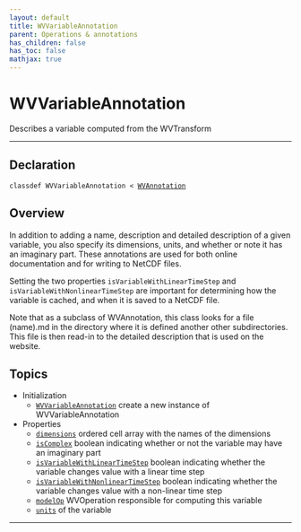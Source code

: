 ```yaml
---
layout: default
title: WVVariableAnnotation
parent: Operations & annotations
has_children: false
has_toc: false
mathjax: true
---
```


#  WVVariableAnnotation

Describes a variable computed from the WVTransform


---

## Declaration

<div class="language-matlab highlighter-rouge"><div class="highlight"><pre class="highlight"><code>classdef WVVariableAnnotation < <a href="/classes/wvannotation/" title="WVAnnotation">WVAnnotation</a></code></pre></div></div>

## Overview
  
  In addition to adding a name, description and detailed description of
  a given variable, you also specify its dimensions, units, and whether
  or note it has an imaginary part. These annotations are used for both
  online documentation and for writing to NetCDF files.
 
  Setting the two properties `isVariableWithLinearTimeStep` and
  `isVariableWithNonlinearTimeStep` are important for determining
  how the variable is cached, and when it is saved to a NetCDF file.
 
  Note that as a subclass of WVAnnotation, this class looks for
  a file (name).md in the directory where it is defined another other
  subdirectories. This file is then read-in to the detailed description
  that is used on the website.
 
  


## Topics
+ Initialization
  + [`WVVariableAnnotation`](/classes/wvvariableannotation/wvvariableannotation.html) create a new instance of WVVariableAnnotation
+ Properties
  + [`dimensions`](/classes/wvvariableannotation/dimensions.html) ordered cell array with the names of the dimensions
  + [`isComplex`](/classes/wvvariableannotation/iscomplex.html) boolean indicating whether or not the variable may have an imaginary part
  + [`isVariableWithLinearTimeStep`](/classes/wvvariableannotation/isvariablewithlineartimestep.html) boolean indicating whether the variable changes value with a linear time step
  + [`isVariableWithNonlinearTimeStep`](/classes/wvvariableannotation/isvariablewithnonlineartimestep.html) boolean indicating whether the variable changes value with a non-linear time step
  + [`modelOp`](/classes/wvvariableannotation/modelop.html) WVOperation responsible for computing this variable
  + [`units`](/classes/wvvariableannotation/units.html) of the variable


---